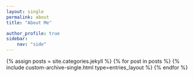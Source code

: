 ```yaml
---
layout: single
permalink: about
title: "About Me"

author_profile: true
sidebar:
    nav: "side"
---
```


{% assign posts = site.categories.jekyll %}
{% for post in posts %}
  {% include custom-archive-single.html type=entries_layout %}
{% endfor %}